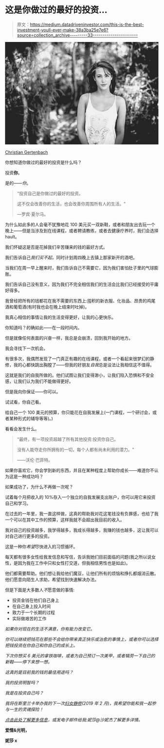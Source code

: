 # 这是你做过的最好的投资…

> 原文：<https://medium.datadriveninvestor.com/this-is-the-best-investment-youll-ever-make-38a3ba25e7e6?source=collection_archive---------33----------------------->

![](img/12b8661f993e419add283cc2fe9e8a11.png)

[Christian Gertenbach](https://unsplash.com/photos/h9UFxyx6WtY)

你想知道你做过的最好的投资是什么吗？

投资**你**。

是的——*你*。

> “投资自己是你做过的最好的投资。
> 
> 这不仅会改善你的生活，也会改善你周围所有人的生活。"
> 
> ―罗宾·夏尔马。

为什么如此多的人会毫不犹豫地花 100 美元买一双新鞋，或者和朋友出去玩一个晚上——但是当涉及到在线课程，或者聘请教练，或者去健康疗养时，我们会选择 hault。

我们怀疑这是否是花掉我们辛苦赚来的钱的最好方式。

我们告诉自己*我们买不起*，同时计划周四晚上去镇上那家新开的酒吧。

当我们在周一早上醒来时，我们告诉自己不需要它，因为我们害怕肚子里的气球膨胀。

我们告诉自己没有意义，因为我们不完全相信我们的生活会比我们已经接受的平庸好得多。

我曾经把所有的钱都花在我不需要的东西上:囤积的新衣服、化妆品、昂贵的鸡尾酒和葡萄酒(有时我也会在晚上结束时吐掉)。

我真心相信的事情让我的生活变得更好，让我的心更快乐。

你知道吗？的确如此——在一段时间内。

但是就像任何表面的兴奋一样，我总是会崩溃，回到我开始的地方。

我会寻找下一次机会。

有很多次，我偶然发现了一门真正有趣的在线课程，或者一个看起来很梦幻的静修，我的心都快跳出胸膛了——但我的好朋友*自我*总是设法让我相信这不值得。

这就是我们的自我所做的。他们试图让我们变得渺小，让我们陷入恐惧和不安全感，让我们认为我们不能做得更好。

但是我向你保证——你可以。

试试看，你自己看。

给自己一个 100 美元的预算，你只能花在自我发展上(一门课程，一个研讨会，或者某种形式的辅导等等)。)

看看会发生什么。

> “最终，有一项投资超越了所有其他投资:投资你自己。
> 
> 没有人能夺走你所拥有的一切，每个人都有尚未利用的潜力。"
> 
> ——沃伦·巴菲特。

如果你喜欢它，你会学到新的东西，并且在某种程度上帮助你成长——难道你不认为这是一种成功吗？

如果成功了，为什么不再做一次呢？

试着每个月把收入的 10%存入一个独立的自我发展支出账户，你可以用它来投资自己和学习。

在过去的一年里，我一直这样做，这真的帮助我对花这笔钱没有负罪感，也给了我一个可以在其中工作的预算，这样我就不会超出我目前的收入。

我对自己的投资越多，我学得越多，我成长得越多，我赚的钱也越多，这让我可以对自己进行更多的投资。

这是一种你*希望*尽快进入的习惯循环。

每天都有很多女性给我发信息和写信，告诉我她们目前面临的问题(我之所以说女性，是因为我在工作中只和女性打交道，但我相信男性也是如此)。

他们都需要帮助。他们想让我给他们魔豆，让他们所有的烦恼和挣扎都烟消云散。他们愿意向陌生人求助，希望找到快速解决办法。

但是下面是大多数人*不*愿意做的事情:

*   投资金钱在他们自己身上
*   在自己身上投入时间
*   致力于一个长期的过程
*   实际做艰苦的工作

*如果你对现在的生活不满意，你有能力改变它。*

*你可以继续把钱花在那些不会给你带来真正快乐或治愈的事情上，或者你可以选择把钱投资在你自己和你自己的成长上。*

*下次你想买 6 美元的拿铁咖啡，或者为自己预订一次美甲，或者犒劳一下自己的新鞋——停下来想一想。*

*这真的是目前我的钱的最佳用途吗？*

*我的投资明智吗？*

*我是在投资自己吗？*

*我将在斯里兰卡举办我的下一次[妇女静修](https://www.shanijay.com/srilanka)(2019 年 2 月)，我希望你能和我一起参与一生的灵魂探险！*

*[点击此处了解更多信息](https://www.shanijay.com/srilanka)，或发电子邮件给我:妮莎@沙妮杰了解更多详情。*

**爱情&光明，**

**妮莎 x**